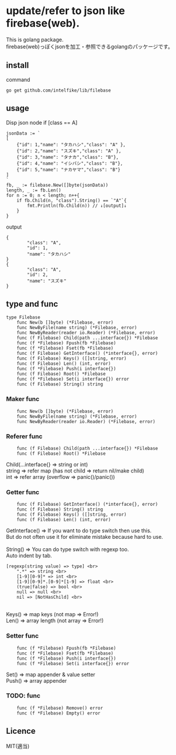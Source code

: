 # update/refer to json like firebase(web).
This is golang package.<br>
firebase(web)っぽくjsonを加工・参照できるgolangのパッケージです。

## install
command

```go get github.com/intelfike/lib/filebase```

## usage

Disp json node if [class == A]<br>

```
jsonData := `
[
    {"id": 1,"name": "タカハシ","class": "A" },
    {"id": 2,"name": "スズキ","class": "A" },
    {"id": 3,"name": "タナカ","class": "B"},
    {"id": 4,"name": "イシバシ","class": "B"},
    {"id": 5,"name": "ナカヤマ","class": "B"} 
]
`
fb, _ := filebase.New([]byte(jsonData))
length, _ := fb.Len()
for n := 0; n < length; n++{
    if fb.Child(n, "class").String() == `"A"`{
        fmt.Println(fb.Child(n)) // ↓[output]↓
    }
}
```

output

```
{
        "class": "A",
        "id": 1,
        "name": "タカハシ"
}
{
        "class": "A",
        "id": 2,
        "name": "スズキ"
}
```

## type and func

```
type Filebase 
    func New(b []byte) (*Filebase, error)
    func NewByFile(name string) (*Filebase, error)
    func NewByReader(reader io.Reader) (*Filebase, error)
    func (f Filebase) Child(path ...interface{}) *Filebase
    func (f *Filebase) Fpush(fb *Filebase)
    func (f *Filebase) Fset(fb *Filebase)
    func (f Filebase) GetInterface() (*interface{}, error)
    func (f Filebase) Keys() ([]string, error)
    func (f Filebase) Len() (int, error)
    func (f *Filebase) Push(i interface{})
    func (f Filebase) Root() *Filebase
    func (f *Filebase) Set(i interface{}) error
    func (f Filebase) String() string
```

### Maker func

```
    func New(b []byte) (*Filebase, error)
    func NewByFile(name string) (*Filebase, error)
    func NewByReader(reader io.Reader) (*Filebase, error)
```

### Referer func

```
    func (f Filebase) Child(path ...interface{}) *Filebase
    func (f Filebase) Root() *Filebase
```
Child(...interface{} => string or int) <br>
string => refer map (has not child => return nil/make child) <br>
int => refer array (overflow => panic()/panic()) <br>

### Getter func

```
    func (f Filebase) GetInterface() (*interface{}, error)
    func (f Filebase) String() string
    func (f Filebase) Keys() ([]string, error)
    func (f Filebase) Len() (int, error)
```

GetInterface() => If you want to do type switch then use this.<br>
But do not often use it for eliminate mistake because hard to use.<br>
<br>
String() => You can do type switch with regexp too.<br>
Auto indent by tab.<br>

```
[regexp(string value) => type] <br>
    ".*" => string <br>
    [1-9][0-9]* => int <br>
    [1-9][0-9]*.[0-9]*[1-9] => float <br>
    (true|false) => bool <br>
    null => null <br>
    nil => [NotHasChild] <br>
```
<br>
Keys() => map keys (not map => Error!) <br>
Len() => array length (not array => Error!) <br>

### Setter func

```
    func (f *Filebase) Fpush(fb *Filebase)
    func (f *Filebase) Fset(fb *Filebase)
    func (f *Filebase) Push(i interface{})
    func (f *Filebase) Set(i interface{}) error
```
Set() => map appender & value setter<br>
Push() => array appender <br>

### TODO: func

```
    func (f *Filebase) Remove() error
    func (f *Filebase) Empty() error
```

## Licence
MIT(適当)